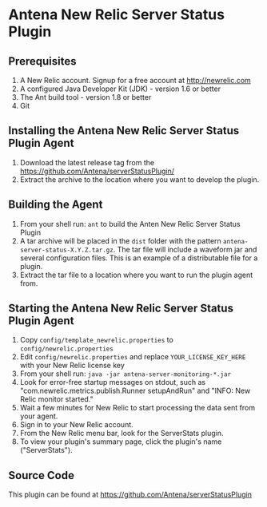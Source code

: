 Antena New Relic Server Status Plugin
=====================================

Prerequisites
-------------

1. A New Relic account. Signup for a free account at http://newrelic.com
2. A configured Java Developer Kit (JDK) - version 1.6 or better
3. The Ant build tool - version 1.8 or better
4. Git
	
Installing the Antena New Relic Server Status Plugin Agent
----------------------------------------------------------

1. Download the latest release tag from the https://github.com/Antena/serverStatusPlugin/
2. Extract the archive to the location where you want to develop the plugin.

Building the Agent
------------------

1. From your shell run: `ant` to build the Anten New Relic Server Status Plugin
2. A tar archive will be placed in the `dist` folder with the pattern `antena-server-status-X.Y.Z.tar.gz`. The tar file will include a waveform jar and several configuration files. This is an example of a distributable file for a plugin.
3. Extract the tar file to a location where you want to run the plugin agent from.

Starting the Antena New Relic Server Status Plugin Agent
-------------------------------------------------------

1. Copy `config/template_newrelic.properties` to `config/newrelic.properties`
2. Edit `config/newrelic.properties` and replace `YOUR_LICENSE_KEY_HERE` with your New Relic license key
3. From your shell run: `java -jar antena-server-monitoring-*.jar`
4. Look for error-free startup messages on stdout, such as "com.newrelic.metrics.publish.Runner setupAndRun" and "INFO: New Relic monitor started."
5. Wait a few minutes for New Relic to start processing the data sent from your agent.
6. Sign in to your New Relic account.
7. From the New Relic menu bar, look for the ServerStats plugin.
8. To view your plugin's summary page, click the plugin's name ("ServerStats").

Source Code
-----------

This plugin can be found at https://github.com/Antena/serverStatusPlugin

